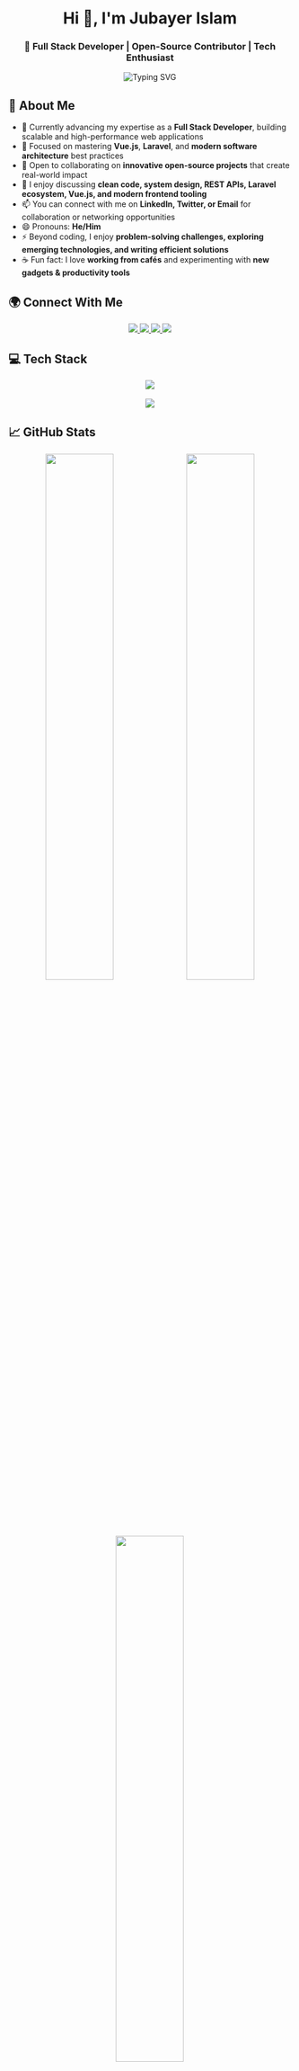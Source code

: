 <h1 align="center">Hi 👋, I'm Jubayer Islam</h1>
<h3 align="center">🚀 Full Stack Developer | Open-Source Contributor | Tech Enthusiast</h3>

<p align="center">
  <img src="https://readme-typing-svg.herokuapp.com?font=Fira+Code&weight=500&size=22&pause=1000&center=true&vCenter=true&width=440&lines=Full+Stack+Web+Developer;Vue.js+%2F+Laravel+Specialist;Tech+Lover+%26+Open+Source+Contributor" alt="Typing SVG" />
</p>

## 💫 About Me  

- 🔭 Currently advancing my expertise as a **Full Stack Developer**, building scalable and high-performance web applications  
- 🌱 Focused on mastering **Vue.js**, **Laravel**, and **modern software architecture** best practices  
- 👯 Open to collaborating on **innovative open-source projects** that create real-world impact  
- 💬 I enjoy discussing **clean code, system design, REST APIs, Laravel ecosystem, Vue.js, and modern frontend tooling**  
- 📫 You can connect with me on **LinkedIn, Twitter, or Email** for collaboration or networking opportunities  
- 😄 Pronouns: **He/Him**  
- ⚡ Beyond coding, I enjoy **problem-solving challenges, exploring emerging technologies, and writing efficient solutions**  
- ☕ Fun fact: I love **working from cafés** and experimenting with **new gadgets & productivity tools**  



## 🌍 Connect With Me

<p align="center">
  <a href="https://linkedin.com/in/yourusername" target="_blank">
    <img src="https://img.shields.io/badge/LinkedIn-0077B5?style=for-the-badge&logo=linkedin&logoColor=white" />
  </a>
  <a href="https://twitter.com/yourusername" target="_blank">
    <img src="https://img.shields.io/badge/Twitter-1DA1F2?style=for-the-badge&logo=twitter&logoColor=white" />
  </a>
  <a href="mailto:youremail@example.com" target="_blank">
    <img src="https://img.shields.io/badge/Gmail-D14836?style=for-the-badge&logo=gmail&logoColor=white" />
  </a>
  <a href="https://yourwebsite.com" target="_blank">
    <img src="https://img.shields.io/badge/Portfolio-000000?style=for-the-badge&logo=firefox&logoColor=white" />
  </a>
</p>

## 💻 Tech Stack

<p align="center">
  <img src="https://skillicons.dev/icons?i=php,laravel,vue,js,nodejs,html,css,react,aws,firebase,github,figma,mysql,mongodb,tailwind" />
  <br/><br/>
  <img src="https://skillicons.dev/icons?i=git,wordpress,azure,nestjs,bootstrap,jquery,nginx,sqlite,vite" />
</p>


## 📈 GitHub Stats

<p align="center">
  <img src="https://github-readme-stats.vercel.app/api?username=jubayerislam&theme=radical&show_icons=true&hide_border=false&include_all_commits=true&count_private=true" width="49%"/>
  <img src="https://streak-stats.demolab.com?user=jubayerislam&theme=radical&hide_border=false&border_radius=4.5" width="49%"/>
</p>

<p align="center">
  <img src="https://github-readme-stats.vercel.app/api/top-langs/?username=jubayerislam&layout=compact&theme=radical&hide_border=false" width="49%"/>
</p>


## 🔝 Top Contributed Repositories

<p align="center">
  <img src="https://github-contributor-stats.vercel.app/api?username=jubayerislam&limit=5&theme=dark&combine_all_yearly_contributions=true" />
</p>

## ✨ Fun Extras  

<p align="center">
  <img src="https://github-readme-activity-graph.vercel.app/graph?username=jubayerislam&theme=radical" />
</p>
